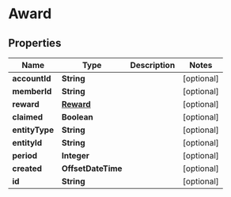 

# Award


## Properties

Name | Type | Description | Notes
------------ | ------------- | ------------- | -------------
**accountId** | **String** |  |  [optional]
**memberId** | **String** |  |  [optional]
**reward** | [**Reward**](Reward.md) |  |  [optional]
**claimed** | **Boolean** |  |  [optional]
**entityType** | **String** |  |  [optional]
**entityId** | **String** |  |  [optional]
**period** | **Integer** |  |  [optional]
**created** | **OffsetDateTime** |  |  [optional]
**id** | **String** |  |  [optional]



